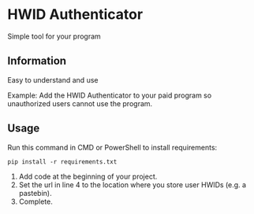 # HWID Authenticator 
Simple tool for your program

## Information
Easy to understand and use

Example: Add the HWID Authenticator to your paid program so unauthorized users cannot use the program.

## Usage
Run this command in CMD or PowerShell to install requirements:
```
pip install -r requirements.txt
```
1. Add code at the beginning of your project.
2. Set the url in line 4 to the location where you store user HWIDs (e.g. a pastebin).
3. Complete.
